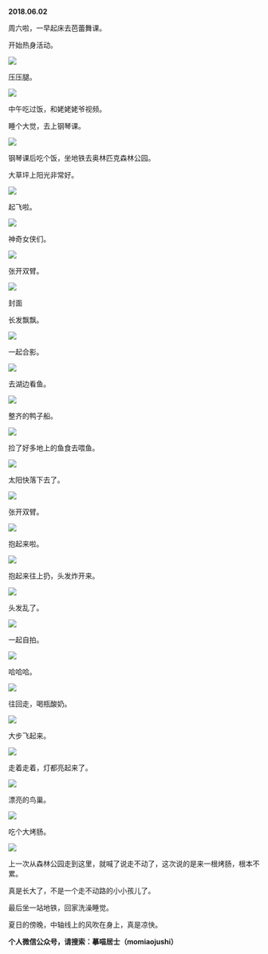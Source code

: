 
          
            
**2018.06.02**

周六啦，一早起床去芭蕾舞课。

开始热身活动。




![](img/51001-6226f2e5fc693fae.jpg)




压压腿。




![](img/51001-9ba6e3f94a36ed63.jpg)




中午吃过饭，和姥姥姥爷视频。

睡个大觉，去上钢琴课。




![](img/51001-eb87d8fe812bd747.jpg)




钢琴课后吃个饭，坐地铁去奥林匹克森林公园。

大草坪上阳光非常好。




![](img/51001-8e030f47c9596265.jpg)




起飞啦。




![](img/51001-76b117221c345b01.jpg)




神奇女侠们。




![](img/51001-6c30a87d72e3714d.jpg)




张开双臂。




![](img/51001-126aa9e3d5142784.jpg)

封面


长发飘飘。




![](img/51001-e6cc6bbabbcc2900.jpg)




一起合影。




![](img/51001-17cb8879459dd5c2.jpg)




去湖边看鱼。




![](img/51001-8ed825a1fc2fbecf.jpg)




整齐的鸭子船。




![](img/51001-b4c0a31895c70a62.jpg)




捡了好多地上的鱼食去喂鱼。




![](img/51001-b29625f25d150034.jpg)




太阳快落下去了。




![](img/51001-d5672b2b717f6774.jpg)




张开双臂。




![](img/51001-c2f77cd6a37ec03f.jpg)




抱起来啦。




![](img/51001-228128743e267562.jpg)




抱起来往上扔，头发炸开来。




![](img/51001-6267fc35c4ef6195.jpg)




头发乱了。




![](img/51001-cf8720a0161f49d9.jpg)




一起自拍。




![](img/51001-cb3f845b368a6101.jpg)




哈哈哈。




![](img/51001-cb4f31318b90a2e8.jpg)




往回走，喝瓶酸奶。




![](img/51001-002bd9851f6f5fda.jpg)




大步飞起来。




![](img/51001-0151de130daf393f.jpg)




走着走着，灯都亮起来了。




![](img/51001-15d7bc27b1dbac9d.jpg)




漂亮的鸟巢。




![](img/51001-6dc2b327481511d8.jpg)




吃个大烤肠。




![](img/51001-00d4fbc460034985.jpg)




上一次从森林公园走到这里，就喊了说走不动了，这次说的是来一根烤肠，根本不累。

真是长大了，不是一个走不动路的小小孩儿了。

最后坐一站地铁，回家洗澡睡觉。

夏日的傍晚，中轴线上的风吹在身上，真是凉快。


**个人微信公众号，请搜索：摹喵居士（momiaojushi）**

          
        